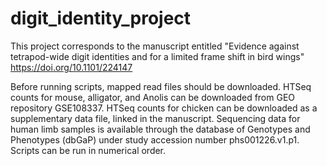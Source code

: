 # digit_identity_project

This project corresponds to the manuscript entitled "Evidence against tetrapod-wide digit identities and for a limited frame shift in bird wings" https://doi.org/10.1101/224147

Before running scripts, mapped read files should be downloaded. HTSeq counts for mouse, alligator, and Anolis can be downloaded from GEO repository GSE108337. HTSeq counts for chicken can be downloaded as a supplementary data file, linked in the manuscript. Sequencing data for human limb samples is available through the database of Genotypes and Phenotypes (dbGaP) under study accession number phs001226.v1.p1. Scripts can be run in numerical order.